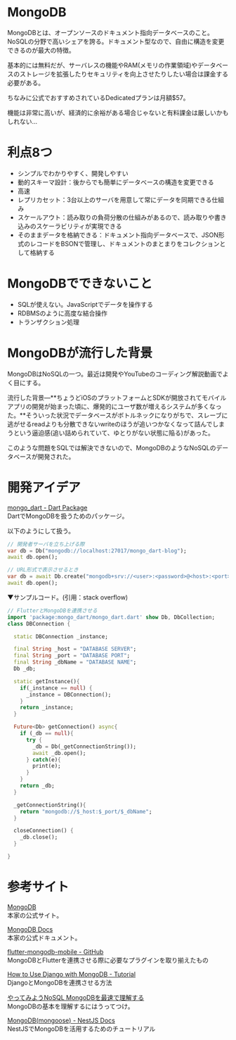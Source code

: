 # MongoDB

MongoDBとは、オープンソースのドキュメント指向データベースのこと。NoSQLの分野で高いシェアを誇る。ドキュメント型なので、自由に構造を変更できるのが最大の特徴。

基本的には無料だが、サーバレスの機能やRAM(メモリの作業領域)やデータベースのストレージを拡張したりセキュリティを向上させたりしたい場合は課金する必要がある。

ちなみに公式でおすすめされているDedicatedプランは月額$57。

機能は非常に高いが、経済的に余裕がある場合じゃないと有料課金は厳しいかもしれない...

# 利点8つ

* シンプルでわかりやすく、開発しやすい
* 動的スキーマ設計：後からでも簡単にデータベースの構造を変更できる
* 高速
* レプリカセット：3台以上のサーバを用意して常にデータを同期できる仕組み
* スケールアウト：読み取りの負荷分散の仕組みがあるので、読み取りや書き込みのスケーラビリティが実現できる
* そのままデータを格納できる：ドキュメント指向データベースで、JSON形式のレコードをBSONで管理し、ドキュメントのまとまりをコレクションとして格納する

# MongoDBでできないこと

* SQLが使えない。JavaScriptでデータを操作する
* RDBMSのように高度な結合操作
* トランザクション処理

# MongoDBが流行した背景

MongoDBはNoSQLの一つ。最近は開発やYouTubeのコーディング解説動画でよく目にする。

流行した背景―**ちょうどiOSのプラットフォームとSDKが開放されてモバイルアプリの開発が始まった頃に、爆発的にユーザ数が増えるシステムが多くなった。**そういった状況でデータベースがボトルネックになりがちで、スレーブに逃がせるreadよりも分散できないwriteのほうが追いつかなくなって詰んでしまうという逼迫感(追い詰められていて、ゆとりがない状態に陥る)があった。

このような問題をSQLでは解決できないので、MongoDBのようなNoSQLのデータベースが開発された。

# 開発アイデア

[mongo_dart - Dart Package](https://pub.dev/packages/mongo_dart)<br>
DartでMongoDBを扱うためのパッケージ。

以下のようにして扱う。

```dart
// 開発者サーバを立ち上げる際
var db = Db("mongodb://localhost:27017/mongo_dart-blog");
await db.open();

// URL形式で表示させるとき
var db = await Db.create("mongodb+srv://<user>:<password>@<host>:<port>/<database-name>?<parameters>");
await db.open();
```

▼サンプルコード。(引用：stack overflow)

```dart
// FlutterとMongoDBを連携させる
import 'package:mongo_dart/mongo_dart.dart' show Db, DbCollection;
class DBConnection {

  static DBConnection _instance;

  final String _host = "DATABASE SERVER";
  final String _port = "DATABASE PORT";
  final String _dbName = "DATABASE NAME";
  Db _db;

  static getInstance(){
    if(_instance == null) {
      _instance = DBConnection();
    }
    return _instance;
  }

  Future<Db> getConnection() async{
    if (_db == null){
      try {
        _db = Db(_getConnectionString());
        await _db.open();
      } catch(e){
        print(e);
      }
    }
    return _db;
  }

  _getConnectionString(){
    return "mongodb://$_host:$_port/$_dbName";
  }

  closeConnection() {
    _db.close();
  }

}
```

# 参考サイト

[MongoDB](https://www.mongodb.com/)<br>
本家の公式サイト。

[MongoDB Docs](https://docs.mongodb.com/)<br>
本家の公式ドキュメント。

[flutter-mongodb-mobile - GitHub](https://github.com/amondnet/flutter-mongodb-mobile)<br>
MongoDBとFlutterを連携させる際に必要なプラグインを取り揃えたもの

[How to Use Django with MongoDB - Tutorial](https://www.mongodb.com/compatibility/mongodb-and-django)<br>
DjangoとMongoDBを連携させる方法

[やってみようNoSQL MongoDBを最速で理解する](https://qiita.com/Brutus/items/8a67a4db0fdc5a33d549)<br>
MongoDBの基本を理解するにはうってつけ。

[MongoDB(mongoose) - NestJS Docs](https://docs.nestjs.com/techniques/mongodb)<br>
NestJSでMongoDBを活用するためのチュートリアル